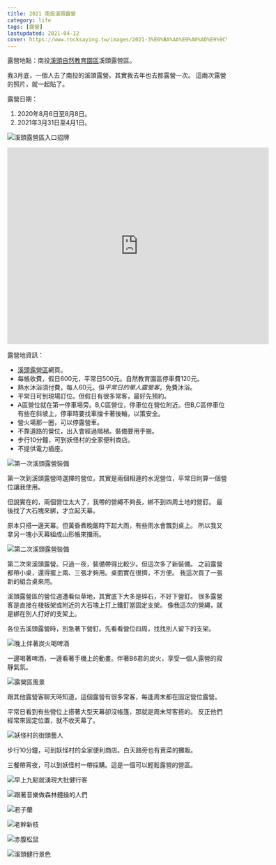 ```yaml
---
title: 2021 南投溪頭露營
category: life
tags: [露營]
lastupdated: 2021-04-12
cover: https://www.rocksaying.tw/images/2021-3%E6%BA%AA%E9%A0%AD%E9%9C%B2%E7%87%9F/IMGP4613.jpg
---
```


露營地點：南投[溪頭自然教育園區](https://www.exfo.ntu.edu.tw/xitou/)溪頭露營區。

我3月底，一個人去了南投的溪頭露營。其實我去年也去那露營一次。
這兩次露營的照片，就一起貼了。

露營日期：

1. 2020年8月6日至8月8日。
2. 2021年3月31日至4月1日。

<!--more-->

![溪頭露營區入口招牌](https://www.rocksaying.tw/images/2021-3%E6%BA%AA%E9%A0%AD%E9%9C%B2%E7%87%9F/IMGP4613.jpg)

<iframe src="https://www.google.com/maps/embed?pb=!1m14!1m8!1m3!1d20669.242218619012!2d120.79948314088172!3d23.681667244044704!3m2!1i1024!2i768!4f13.1!3m3!1m2!1s0x0%3A0x5aa2dc8cd9e25c9d!2z5rqq6aCt6Ieq54S25pWZ6IKy5ZyS5Y2A5rqq6aCt6Zyy54ef5Y2A!5e0!3m2!1szh-TW!2sus!4v1618166520247!5m2!1szh-TW!2sus" width="600" height="450" style="border:0;" allowfullscreen="" loading="lazy"></iframe>

露營地資訊：

* [溪頭露營區](https://www.exfo.ntu.edu.tw/xitou/page.php?id=28)網頁。
* 每帳收費，假日600元，平常日500元。自然教育園區停車費120元。
* 熱水沐浴須付費，每人60元。但*平常日的單人露營客*，免費沐浴。
* 平常日可到現場訂位。但假日有很多常客，最好先預約。
* A區營位就在第一停車場旁。B,C區營位，停車位在營位附近。但B,C區停車位有些在斜坡上，停車時要找車擋卡著後輪，以策安全。
* 營火場那一圈，可以停露營車。
* 不靠道路的營位，出入會經過階梯。裝備要用手搬。
* 步行10分鐘，可到妖怪村的全家便利商店。
* 不提供電力插座。

![第一次溪頭露營裝備](https://www.rocksaying.tw/images/2021-3%E6%BA%AA%E9%A0%AD%E9%9C%B2%E7%87%9F/IMGP4294.jpg)

第一次到溪頭露營時選擇的營位，其實是兩個相連的水泥營位，平常日則算一個營位讓我使用。

但說實在的，兩個營位太大了，我帶的營繩不夠長，綁不到四周土地的營釘。
最後找了大石塊來綁，才立起天幕。

原本只搭一邊天幕。但黃昏煮晚飯時下起大雨，有些雨水會飄到桌上。
所以我又拿另一塊小天幕組成山形帳來擋雨。

![第二次溪頭露營裝備](https://www.rocksaying.tw/images/2021-3%E6%BA%AA%E9%A0%AD%E9%9C%B2%E7%87%9F/IMGP6510.jpg)

第二次來溪頭露營。只過一夜，裝備帶得比較少。但這次多了新裝備。
之前露營都帶小桌，還得擺上兩、三張才夠用。桌面實在很擠，不方便。
我這次買了一張新的組合桌來用。

溪頭露營區的營位週遭看似草地，其實底下大多是碎石，不好下營釘。
很多露營客是直接在棧板架或附近的大石塊上打上鐵釘當固定支架。
像我這次的營繩，就是綁在別人打好的支架上。

各位去溪頭露營時，別急著下營釘。先看看營位四周，找找別人留下的支架。

![晚上伴著炭火喝啤酒](https://www.rocksaying.tw/images/2021-3%E6%BA%AA%E9%A0%AD%E9%9C%B2%E7%87%9F/DSC_0745.jpg)

一邊喝著啤酒，一邊看著手機上的動畫。伴著B6君的炭火，享受一個人露營的寂靜氣氛。

![露營區風景](https://www.rocksaying.tw/images/2021-3%E6%BA%AA%E9%A0%AD%E9%9C%B2%E7%87%9F/IMGP4610.jpg)

跟其他露營客聊天時知道，這個露營有很多常客，每逢周末都在固定營位露營。

平常日看到有些營位上搭著大型天幕卻沒帳篷，那就是周末常客搭的。
反正他們經常來固定位置，就不收天幕了。

![妖怪村的街頭藝人](https://www.rocksaying.tw/images/2021-3%E6%BA%AA%E9%A0%AD%E9%9C%B2%E7%87%9F/IMGP4557.jpg)

步行10分鐘，可到妖怪村的全家便利商店。白天路旁也有賣菜的攤販。

三餐帶宵夜，可以到妖怪村一帶採購。這是一個可以輕鬆露營的營區。

![早上九點就湧現大批健行客](https://www.rocksaying.tw/images/2021-3%E6%BA%AA%E9%A0%AD%E9%9C%B2%E7%87%9F/IMGP6406.jpg)

![跟著音樂做森林體操的人們](https://www.rocksaying.tw/images/2021-3%E6%BA%AA%E9%A0%AD%E9%9C%B2%E7%87%9F/IMGP6445.jpg)

![君子蘭](https://www.rocksaying.tw/images/2021-3%E6%BA%AA%E9%A0%AD%E9%9C%B2%E7%87%9F/IMGP6412.jpg)

![老幹新枝](https://www.rocksaying.tw/images/2021-3%E6%BA%AA%E9%A0%AD%E9%9C%B2%E7%87%9F/IMGP6484.jpg)

![赤腹松鼠](https://www.rocksaying.tw/images/2021-3%E6%BA%AA%E9%A0%AD%E9%9C%B2%E7%87%9F/IMGP4449.jpg)

![溪頭健行景色](https://www.rocksaying.tw/images/2021-3%E6%BA%AA%E9%A0%AD%E9%9C%B2%E7%87%9F/IMGP4552.jpg)
